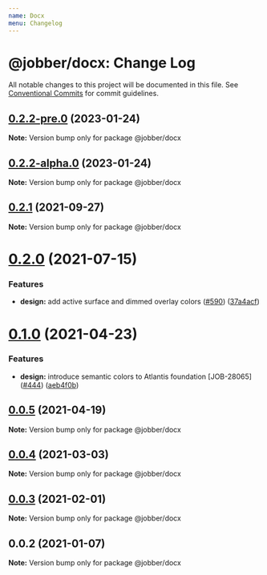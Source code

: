 ```yaml
---
name: Docx
menu: Changelog
---
```


# @jobber/docx: Change Log

All notable changes to this project will be documented in this file.
See [Conventional Commits](https://conventionalcommits.org) for commit guidelines.

## [0.2.2-pre.0](https://github.com/GetJobber/atlantis/compare/@jobber/docx@0.2.1...@jobber/docx@0.2.2-pre.0) (2023-01-24)

**Note:** Version bump only for package @jobber/docx





## [0.2.2-alpha.0](https://github.com/GetJobber/atlantis/compare/@jobber/docx@0.2.1...@jobber/docx@0.2.2-alpha.0) (2023-01-24)

**Note:** Version bump only for package @jobber/docx





## [0.2.1](https://github.com/GetJobber/atlantis/compare/@jobber/docx@0.2.0...@jobber/docx@0.2.1) (2021-09-27)

**Note:** Version bump only for package @jobber/docx





# [0.2.0](https://github.com/GetJobber/atlantis/compare/@jobber/docx@0.1.0...@jobber/docx@0.2.0) (2021-07-15)


### Features

* **design:** add active surface and dimmed overlay colors ([#590](https://github.com/GetJobber/atlantis/issues/590)) ([37a4acf](https://github.com/GetJobber/atlantis/commit/37a4acf12d751d2345b24378f7f3f881af0fc6c3))





# [0.1.0](https://github.com/GetJobber/atlantis/compare/@jobber/docx@0.0.5...@jobber/docx@0.1.0) (2021-04-23)


### Features

* **design:** introduce semantic colors to Atlantis foundation [JOB-28065] ([#444](https://github.com/GetJobber/atlantis/issues/444)) ([aeb4f0b](https://github.com/GetJobber/atlantis/commit/aeb4f0bf9f96680287076a1cbf0f69e0bb6bd122))





## [0.0.5](https://github.com/GetJobber/atlantis/compare/@jobber/docx@0.0.4...@jobber/docx@0.0.5) (2021-04-19)

**Note:** Version bump only for package @jobber/docx





## [0.0.4](https://github.com/GetJobber/atlantis/compare/@jobber/docx@0.0.3...@jobber/docx@0.0.4) (2021-03-03)

**Note:** Version bump only for package @jobber/docx





## [0.0.3](https://github.com/GetJobber/atlantis/compare/@jobber/docx@0.0.2...@jobber/docx@0.0.3) (2021-02-01)

**Note:** Version bump only for package @jobber/docx





## 0.0.2 (2021-01-07)

**Note:** Version bump only for package @jobber/docx

